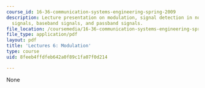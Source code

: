 ```yaml
---
course_id: 16-36-communication-systems-engineering-spring-2009
description: Lecture presentation on modulation, signal detection in noise, digital
  signals, baseband signals, and passband signals.
file_location: /coursemedia/16-36-communication-systems-engineering-spring-2009/8feeb4ffdfeb642a0f89c1fa07f0d214_MIT16_36s09_lec06.pdf
file_type: application/pdf
layout: pdf
title: 'Lectures 6: Modulation'
type: course
uid: 8feeb4ffdfeb642a0f89c1fa07f0d214

---
```

None